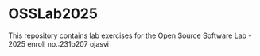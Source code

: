 # OSSLab2025

This repository contains lab exercises for the Open Source Software Lab - 2025
enroll no.:231b207 ojasvi

